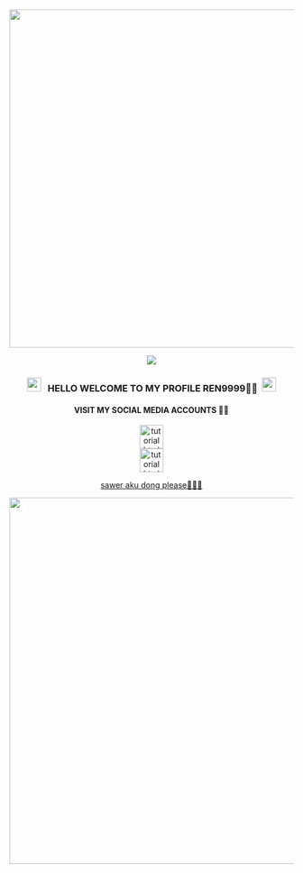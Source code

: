 </head>
<body><center><br>
<body oncontextmenu='return false;' onkeydown='return false;' onmousedown='return false;'>
<div id='font' align="center">
<div id=''>
<br>
<img src="https://b.top4top.io/s_3057kmatn0.jpg"width="550"height="600">

<!-- Github README -->

<p align="center"><img src="https://img.shields.io/badge/I Am %20REN9999- Skill Pemula-green?colorA=%23ff0000&colorB=%23017e40&style=flat-square">

</i></b></h3>
<h3 align="center">
  <img src="https://emoji.discord.st/emojis/768b108d-274f-4f44-a634-8477b16efce7.gif" width="25">
  &nbsp; HELLO WELCOME TO MY PROFILE REN9999🙋‍♂️&nbsp;
  <img src="https://emoji.discord.st/emojis/768b108d-274f-4f44-a634-8477b16efce7.gif" width="25">
<br>
<h4 color="purple">VISIT MY SOCIAL MEDIA ACCOUNTS 🙋‍♂️</h4>

<a href="https://www.instagram.com/ren_store123?igsh=MTI1Z2E1dmM3bzd2cQ==">
<center>
<img src="https://telegra.ph/file/a3b1bde29d9d71e06ec67.jpg" alt="tutorial html" style="width:42px;height:42px;">
</a>
<a href="https://www.tiktok.com/@sistem9999?_t=8pCJdiJ8MGg&_r=1"><center>
<img src="https://telegra.ph/file/646fb9730ababc666daf7.jpg" alt="tutorial html" style="width:42px;height:42px;">
</a>

<a href="https://saweria.co/Rensawer">sawer aku dong please🙏🙏🙏</a>
<center>
<img src="https://telegra.ph/file/83a2156398e75c559358d.jpg" style="width:950px;height:650px;"></img>

